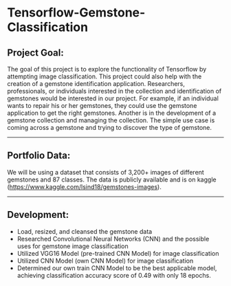 # Tensorflow-Gemstone-Classification

## Project Goal:
The goal of this project is to explore the functionality of Tensorflow by attempting image classification. This project could also help with the creation of a gemstone identification application. Researchers, professionals, or individuals interested in the collection and identification of gemstones would be interested in our project. For example, if an individual wants to repair his or her gemstones, they could use the gemstone application to get the right gemstones. Another is in the development of a gemstone collection and managing the collection. The simple use case is coming across a gemstone and trying to discover the type of gemstone.

---

## Portfolio Data:
We will be using a dataset that consists of 3,200+ images of different gemstones and 87 classes. The data is publicly available and is on kaggle (https://www.kaggle.com/lsind18/gemstones-images).

---

## Development:
- Load, resized, and cleansed the gemstone data
- Researched Convolutional Neural Networks (CNN) and the possible uses for gemstone image classification
- Utilized VGG16 Model (pre-trained CNN Model) for image classification
- Utilized CNN Model (own CNN Model) for image classification
- Determined our own train CNN Model to be the best applicable model, achieving classification accuracy score of 0.49 with only 18 epochs.
